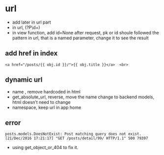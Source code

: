 # url

- add <id> later in url part
- in url, (?P<id>\d+)
- in view function, add id=None after request, pk or id shoule followed the pattern in url,
that is a named parameter, change it to see the result 


## add href in index

    <a href="/posts/{{ obj.id }}/">{{ obj.title }}</a>  <br>

##  dynamic url

- name , remove hardcoded in html
- get_absolute_url, reverse, move the name change to backend models, html doesn't need to change
- namespace, keep url in app home

## error

```
posts.models.DoesNotExist: Post matching query does not exist.
[21/Dec/2016 17:21:17] "GET /posts/detail/99/ HTTP/1.1" 500 79397
```
- using get_object_or_404 to fix it.